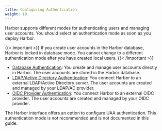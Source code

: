 ```yaml
---
title: Configuring Authentication
weight: 10
---
```


Harbor supports different modes for authenticating users and managing user accounts. You should select an authentication mode as soon as you deploy Harbor.

{{< important >}}
If you create user accounts in the Harbor database, Harbor is locked in database mode. You cannot change to a different authentication mode after you have created local users.
{{< /important >}}

- [Database Authentication](db-auth.md): You create and manage user accounts directly in Harbor. The user accounts are stored in the Harbor database.
- [LDAP/Active Directory Authentication](ldap-auth.md): You connect Harbor to an external LDAP/Active Directory server. The user accounts are created and managed by your LDAP/AD provider.
- [OIDC Provider Authentication](oidc-auth.md): You connect Harbor to an external OIDC provider. The user accounts are created and managed by your OIDC provider.

The Harbor interface offers an option to configure UAA authentication. This authentication mode is not recommended and is not documented in this guide.
